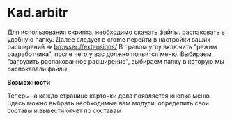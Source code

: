 # Kad.arbitr

Для использования скрипта, необходимо [скачать](https://github.com/spokik/Kad.arbitr/archive/master.ziphttps://github.com/spokik/Kad.arbitr/archive/master.zip) файлы. распаковать в удобную папку.
Далее следует в crome перейти в настройки ваших расширений => [browser://extensions/](browser://extensions/)
В правом углу включить "режим разработчика", после чего у вас должно появится меню.
Выбираем "загрузить распакованное расширение", выбираем папку в которую мы распокавали файлы.

**Возможности**

Теперь на каждо странице карточки дела появляется кнопка меню.
Здесь можно выбрать необходимые вам модули, определить свои составы и вывести отчет по составам